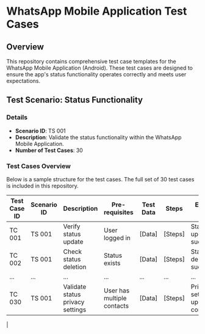 # WhatsApp Mobile Application Test Cases

## Overview
This repository contains comprehensive test case templates for the WhatsApp Mobile Application (Android). These test cases are designed to ensure the app's status functionality operates correctly and meets user expectations.

## Test Scenario: Status Functionality

### Details
- **Scenario ID**: TS 001
- **Description**: Validate the status functionality within the WhatsApp Mobile Application.
- **Number of Test Cases**: 30

### Test Cases Overview
Below is a sample structure for the test cases. The full set of 30 test cases is included in this repository.

| Test Case ID | Scenario ID | Description           | Pre-requisites       | Test Data | Steps | Expected Output   | Actual Output | Status       | Comments        |
|--------------|-------------|-----------------------|----------------------|-----------|-------|-------------------|---------------|--------------|-----------------|
| TC 001       | TS 001      | Verify status update  | User logged in       | [Data]    | [Steps] | Status updated successfully | [Actual]      | [Pass/Fail] | [Comments]      |
| TC 002       | TS 001      | Check status deletion | Status exists        | [Data]    | [Steps] | Status deleted successfully | [Actual]      | [Pass/Fail] | [Comments]      |
| ...          | ...         | ...                   | ...                  | ...       | ...   | ...               | ...           | ...          | ...             |
| TC 030       | TS 001      | Validate status privacy settings | User has multiple contacts | [Data] | [Steps] | Privacy settings updated correctly | [Actual] | [Pass/Fail] | [Comments] 
|

